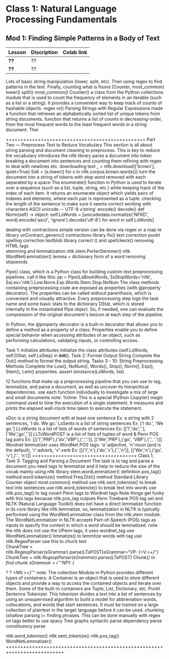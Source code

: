 # Class 1: Natural Language Processing Fundamentals 

## Mod 1: Finding Simple Patterns in a Body of Text

| Lesson          |         Discription                                | Colab link    |
|-------------------|----------------------------------------------|------|
| **??**   | ??    |                                 
| **??**   | ??    |    




Lots of basic string manipulation (lower, split, etc). Then using regex to find patterns in the text. Finally, counting what is found (Counter, most_common)
lower()
split()
most_common()
Counter()   a class from the Python collections module that is used to count the frequency of elements in an iterable (such as a list or a string). It provides a convenient way to keep track of counts of hashable objects.
regex re()    Parsing Strings with Regular Expressions
made a function that retrieves an alphabetically sorted list of unique tokens from string documents. 
function that returns a list of counts in decreasing-order, from the most frequent words to the least frequent words in a string document. Thei 




++++++++++++++++++++++++++++++++++++++++++++++++
Part Two — Preprocess Text to Reduce Vocabulary
This section is all about string parsing and document cleaning to preprocess. This is key to reduce the vocabulary
introduces the nltk library 
parse a document into token 
breaking a document into sentences and counting them
refining with regex to deal with newlines etc. 
downloading text
   _ = nltk.download(['brown'], quiet=True)
 Ss6 = {s.lower() for s in nltk.corpus.brown.words()}
turn the document into a string of tokens with stop word removed with each separated by a space 
The enumerate() function in Python is used to iterate over a sequence (such as a list, tuple, string, etc.) while keeping track of the index of each item. It returns an enumerate object which yields pairs of indexes and elements, where each pair is represented as a tuple.
checking the length of the sentence to make sure it seems correct 
working with characters
ASCII
unicode  -- UTF-8  u’string’
encode()
decode()
    def Norm(self) -> object:
        self.LsWords = [unicodedata.normalize('NFKD', word).encode('ascii', 'ignore').decode('utf-8') for word in self.LsWords]


dealing with contractions
simple version can be done via regex or a map
re library unContract_generic()
contractions library 
fix()
text correction
punkt
spelling correction
textblob library 
correct () and spellckeck() 
removing HTML tags  
stemming and lemmatization 
nltk stem.PorterStemmer()
nltk WordNetLemmatizer()
lemma = dictionary form of a word 
removing stopwords 


Pipe() class, which is a Python class for building custom text preprocessing pipelines.
call it like this:
pp = Pipe(LsBookWords, SsStopWords='nltk', SsLex='nltk').Low.Norm.Exp.Words.Stem.Stop.NoNum
The class methods containing preprocessing code are exposed as properties (with @property decorator). The properties can be called without parenthesis, which is convenient and visually attractive. Every preprocessing step logs the task name and some basic stats to the dictionary DStat, which is stored internally in the instantiated Pipe object. So, if needed, one can evaluate the compression of the original document's lexicon at each step of the pipeline.


In Python, the @property decorator is a built-in decorator that allows you to define a method as a property of a class. Properties enable you to define special behavior when accessing attributes of an object, such as performing calculations, validating inputs, or controlling access.


Task 1: Initialize attributes
Initialize the class attributes (self.LsWords, self.DStat, self.LsStep) in __init__().
Task 2: Format Output String
Complete the Out() method to format the output string.
Tasks 3 - 10: String Preprocessing Methods
Complete the Low(), NoNum(), Words(), Stop(), Norm(), Exp(), Stem(), Lem() properties.
assert isinstance(LsWords, list)




12 functions that make up a preprocessing pipeline that you can use to tag, lemmatize, and parse a document, as well as uncover its hierarchical dependencies. 
use each function individually to investigate a mix of large and small documents 
note: %time: This is a special IPython (Jupyter) magic command used to time the execution of a single statement. It measures and prints the elapsed wall-clock time taken to execute the statement.


sDoc is a string document with at least one sentence
Ex: a string with 2 sentences, 'I do. We go.'
LsSents is a list of string sentences
Ex: ['I do.', 'We go.']
LLsWords is a list of lists of words of sentences
Ex: [['I','do','.'],['We','go','.']]
LLTsWordPOST is a list of lists of tuples of word & Penn POS tag pairs
Ex: [[('I','PRP'),('do','VBP'),('.','.')],  [('We','PRP'),('go', 'VBP'),('.', '.')]]
Wordnet lemmatizer uses WordNet POS tags: 'a':adjective, 'n':noun (and is the default), 'r':adverb, 'v':verb
Ex: [[('I','n'),('do','v'),('.','n')],  [('We','n'),('go', 'v'),('.', 'n')]]
++++++++++++++++++++++++++++++++++++
Class 1, Task 3: Tagging and Parsing a Document 
The task is to tag and parse a document 
you need tags to lemmatize and it help to reduce the size of the vocab
mainly using nltk library 
stem.wordLemmatizer() definition
pos_tag() method
word.tokenize() method
Freq.Dist() method
Standard Library
Counter object
most.common() method
use nltk.sent_tokenize() to break text into sentences 
use nltk.word_tokenize() to break text into words
use nltk.pos_tag() to tag
covert Penn tags to Wordnet tags 
Note things get funky with this tags because nltk.pos_tag outputs Penn Treebank POS tag set and 
NLTK (Natural Language Toolkit) does not have a direct lemmatize function in its core library like nltk.lemmatize. so, lemmatization in NLTK is typically performed using the WordNetLemmatizer class from the nltk.stem module. The WordNetLemmatizer in NLTK accepts Part-of-Speech (POS) tags as inputs to specify the context in which a word should be lemmatized.
note the nltk does not use the UPenn tags, it uses wordnet_tag
use WordNetLemmatizer()  limmatize() to lemmtize words with tag
use nltk.RegexParser
use this to chuck text    
ChunkTree = nltk.RegexpParser(sGrammar).parse(LTsPOST)sGrammar="VP: {<V.*>+}")
ChunkTree = nltk.RegexpParser(sGrammar).parse(LTsPOST)
Chunk() to find chunk 
sGrammar = r'''NP1: {<DT>? <JJ>? <NN.*>+}'''
note: The collection Module in Python provides different types of containers. A Container is an object that is used to store different objects and provide a way to access the contained objects and iterate over them. Some of the built-in containers are Tuple, List, Dictionary, etc.
Punkt Sentence Tokenizer. This tokenizer divides a text into a list of sentences by using an unsupervised algorithm to build a model for abbreviation words, collocations, and words that start sentences. It must be trained on a large collection of plaintext in the target language before it can be used.
chunking (shallow parsing )= finding phrases. 
This can be done manually with regex on tags
better to use spacy
Tree graphs 
syntactic parse 
dependency parse 
constituency parse 


nltk.word_tokenize() 
 nltk.sent_tokenize()
nltk.pos_tag()
WordNetLemmatizer()
++++++++++++++++++++++++++++++++++++++++++++++++++++++++++++++++++++++++++
